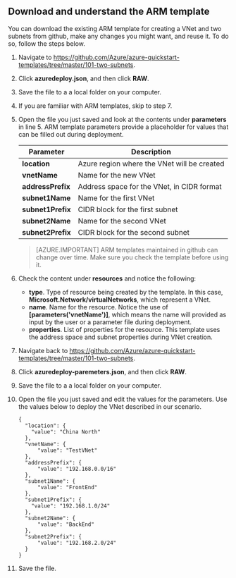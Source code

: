 ## Download and understand the ARM template

You can download the existing ARM template for creating a VNet and two subnets from github, make any changes you might want, and reuse it. To do so, follow the steps below.

1. Navigate to https://github.com/Azure/azure-quickstart-templates/tree/master/101-two-subnets.
2. Click **azuredeploy.json**, and then click **RAW**.
3. Save the file to a a local folder on your computer.
4. If you are familiar with ARM templates, skip to step 7.
5. Open the file you just saved and look at the contents under **parameters** in line 5. ARM template parameters provide a placeholder for values that can be filled out during deployment.

	| Parameter | Description |
	|---|---|
	| **location** | Azure region where the VNet will be created |
	| **vnetName** | Name for the new VNet |
	| **addressPrefix** | Address space for the VNet, in CIDR format |
	| **subnet1Name** | Name for the first VNet |
	| **subnet1Prefix** | CIDR block for the first subnet |
	| **subnet2Name** | Name for the second VNet |
	| **subnet2Prefix** | CIDR block for the second subnet |

	>[AZURE.IMPORTANT] ARM templates maintained in github can change over time. Make sure you check the template before using it.
	
6. Check the content under **resources** and notice the following:

	- **type**. Type of resource being created by the template. In this case, **Microsoft.Network/virtualNetworks**, which represent a VNet.
	- **name**. Name for the resource. Notice the use of **[parameters('vnetName')]**, which means the name will provided as input by the user or a parameter file during deployment.
	- **properties**. List of properties for the resource. This template uses the address space and subnet properties during VNet creation.

7. Navigate back to https://github.com/Azure/azure-quickstart-templates/tree/master/101-two-subnets.
8. Click **azuredeploy-paremeters.json**, and then click **RAW**.
9. Save the file to a a local folder on your computer.
10. Open the file you just saved and edit the values for the parameters. Use the values below to deploy the VNet described in our scenario.

		{
		  "location": {
		    "value": "China North"
		  },
		  "vnetName": {
		      "value": "TestVNet"
		  },
		  "addressPrefix": {
		      "value": "192.168.0.0/16"
		  },
		  "subnet1Name": {
		      "value": "FrontEnd"
		  },
		  "subnet1Prefix": {
		    "value": "192.168.1.0/24"
		  },
		  "subnet2Name": {
		      "value": "BackEnd"
		  },
		  "subnet2Prefix": {
		      "value": "192.168.2.0/24"
		  }
		}

11. Save the file.
  